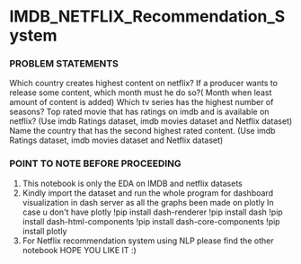# IMDB_NETFLIX_Recommendation_System

### PROBLEM STATEMENTS
Which country creates highest content on netflix?
If a producer wants to release some content, which month must he do so?( Month when least amount of content is added)
Which tv series has the highest number of seasons?
Top rated movie that has ratings on imdb and is available on netflix? (Use imdb Ratings dataset, imdb movies dataset and Netflix dataset)
Name the country that has the second highest rated content. (Use imdb Ratings dataset, imdb movies dataset and Netflix dataset)

### POINT TO NOTE BEFORE PROCEEDING
1. This notebook is only the EDA on IMDB and netflix datasets
2. Kindly import the dataset and run the whole program for dashboard visualization in dash server as all the graphs been made on plotly
In case u don't have plotly
!pip install dash-renderer
!pip install dash
!pip install dash-html-components
!pip install dash-core-components
!pip install plotly
3. For Netflix recommendation system using NLP please find the other notebook
HOPE YOU LIKE IT :)
